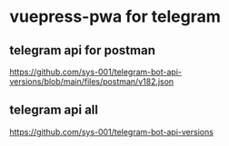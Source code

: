 # vuepress-pwa for telegram

## telegram api for postman
https://github.com/sys-001/telegram-bot-api-versions/blob/main/files/postman/v182.json

## telegram api all
https://github.com/sys-001/telegram-bot-api-versions
